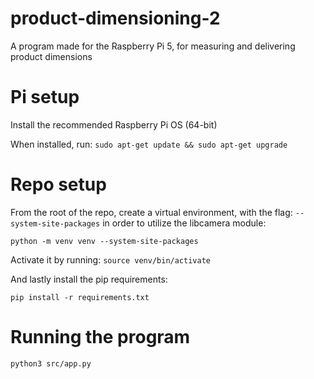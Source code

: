 # product-dimensioning-2
A program made for the Raspberry Pi 5, for measuring and delivering product dimensions

# Pi setup
Install the recommended Raspberry Pi OS (64-bit)

When installed, run: ```sudo apt-get update && sudo apt-get upgrade```

# Repo setup
From the root of the repo, create a virtual environment, with the flag: ```--system-site-packages``` in order to utilize the libcamera module:

```python -m venv venv --system-site-packages```

Activate it by running: ```source venv/bin/activate```

And lastly install the pip requirements:

```pip install -r requirements.txt```

# Running the program
```python3 src/app.py```
